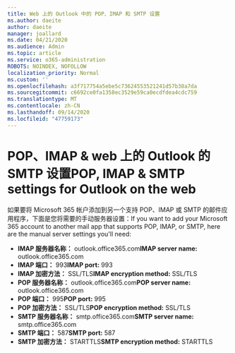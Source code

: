 ```yaml
---
title: Web 上的 Outlook 中的 POP、IMAP 和 SMTP 设置
ms.author: daeite
author: daeite
manager: joallard
ms.date: 04/21/2020
ms.audience: Admin
ms.topic: article
ms.service: o365-administration
ROBOTS: NOINDEX, NOFOLLOW
localization_priority: Normal
ms.custom: ''
ms.openlocfilehash: a3f717754a5ebe5c73624553521241d57b38a7da
ms.sourcegitcommit: c6692ce0fa1358ec3529e59ca0ecdfdea4cdc759
ms.translationtype: MT
ms.contentlocale: zh-CN
ms.lasthandoff: 09/14/2020
ms.locfileid: "47759173"
---
```

# <a name="pop-imap--smtp-settings-for-outlook-on-the-web"></a><span data-ttu-id="43136-102">POP、IMAP & web 上的 Outlook 的 SMTP 设置</span><span class="sxs-lookup"><span data-stu-id="43136-102">POP, IMAP & SMTP settings for Outlook on the web</span></span>

<span data-ttu-id="43136-103">如果要将 Microsoft 365 帐户添加到另一个支持 POP、IMAP 或 SMTP 的邮件应用程序，下面是您将需要的手动服务器设置：</span><span class="sxs-lookup"><span data-stu-id="43136-103">If you want to add your Microsoft 365 account to another mail app that supports POP, IMAP, or SMTP, here are the manual server settings you'll need:</span></span>
  
- <span data-ttu-id="43136-104">**IMAP 服务器名称：** outlook.office365.com</span><span class="sxs-lookup"><span data-stu-id="43136-104">**IMAP server name:** outlook.office365.com</span></span>
- <span data-ttu-id="43136-105">**IMAP 端口：** 993</span><span class="sxs-lookup"><span data-stu-id="43136-105">**IMAP port:** 993</span></span>
- <span data-ttu-id="43136-106">**IMAP 加密方法：** SSL/TLS</span><span class="sxs-lookup"><span data-stu-id="43136-106">**IMAP encryption method:** SSL/TLS</span></span>
- <span data-ttu-id="43136-107">**POP 服务器名称：** outlook.office365.com</span><span class="sxs-lookup"><span data-stu-id="43136-107">**POP server name:** outlook.office365.com</span></span>  
- <span data-ttu-id="43136-108">**POP 端口：** 995</span><span class="sxs-lookup"><span data-stu-id="43136-108">**POP port:** 995</span></span>  
- <span data-ttu-id="43136-109">**POP 加密方法：** SSL/TLS</span><span class="sxs-lookup"><span data-stu-id="43136-109">**POP encryption method:** SSL/TLS</span></span>  
- <span data-ttu-id="43136-110">**SMTP 服务器名称：** smtp.office365.com</span><span class="sxs-lookup"><span data-stu-id="43136-110">**SMTP server name:** smtp.office365.com</span></span>
- <span data-ttu-id="43136-111">**SMTP 端口：** 587</span><span class="sxs-lookup"><span data-stu-id="43136-111">**SMTP port:** 587</span></span>
- <span data-ttu-id="43136-112">**SMTP 加密方法：** STARTTLS</span><span class="sxs-lookup"><span data-stu-id="43136-112">**SMTP encryption method:** STARTTLS</span></span>